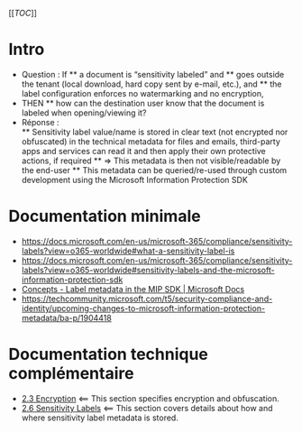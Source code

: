[[_TOC_]]

# Intro
* Question : If
** a document is “sensitivity labeled” and
** goes outside the tenant (local download, hard copy sent by e-mail, etc.), and
** the label configuration enforces no watermarking and no encryption,
* THEN
** how can the destination user know that the document is labeled when opening/viewing it?
* Réponse :  
** Sensitivity label value/name is stored in clear text (not encrypted nor obfuscated) in the technical metadata for files and emails, third-party apps and services can read it and then apply their own protective actions, if required
** => This metadata is then not visible/readable by the end-user
** This metadata can be queried/re-used through custom development using the Microsoft Information Protection SDK

# Documentation minimale
* https://docs.microsoft.com/en-us/microsoft-365/compliance/sensitivity-labels?view=o365-worldwide#what-a-sensitivity-label-is
* https://docs.microsoft.com/en-us/microsoft-365/compliance/sensitivity-labels?view=o365-worldwide#sensitivity-labels-and-the-microsoft-information-protection-sdk
* [Concepts - Label metadata in the MIP SDK | Microsoft Docs](https://docs.microsoft.com/en-us/information-protection/develop/concept-mip-metadata)
* https://techcommunity.microsoft.com/t5/security-compliance-and-identity/upcoming-changes-to-microsoft-information-protection-metadata/ba-p/1904418

# Documentation technique complémentaire
* [2.3 Encryption](https://docs.microsoft.com/en-us/openspecs/office_file_formats/ms-offcrypto/e47faaed-ee58-4309-9033-88b342df5469) <== This section specifies encryption and obfuscation. 
* [2.6 Sensitivity Labels](https://docs.microsoft.com/en-us/openspecs/office_file_formats/ms-offcrypto/e45ba92e-b121-4b51-a153-057a903ed252) <== This section covers details about how and where sensitivity label metadata is stored.